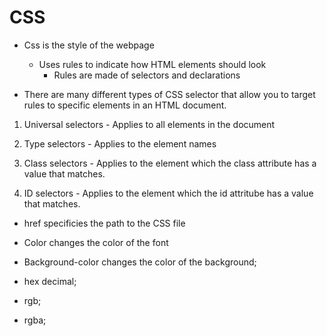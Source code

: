 # CSS

- Css is the style of the webpage
  - Uses rules to indicate how HTML elements should look
    - Rules are made of selectors and declarations

- There are many different types of CSS selector that allow you to target rules to specific elements 
in an HTML document. 

1. Universal selectors - Applies to all elements in the document

1. Type selectors - Applies to the element names

1. Class selectors - Applies to the element which the class attribute has a value that matches.

1. ID selectors - Applies to the element which the id attritube has a value that matches.

- href specificies the path to the CSS file

- Color changes the color of the font

- Background-color changes the color of the background;

- hex decimal; 

- rgb;

- rgba;
